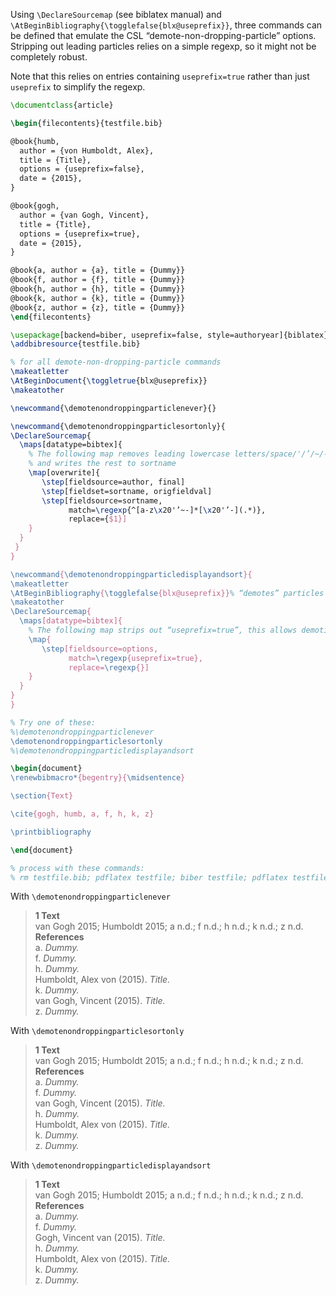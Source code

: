 Using `\DeclareSourcemap` (see biblatex manual) and `\AtBeginBibliography{\togglefalse{blx@useprefix}}`, three commands can be defined that emulate the CSL “demote-non-dropping-particle” options. Stripping out leading particles relies on a simple regexp, so it might not be completely robust.

Note that this relies on entries containing `useprefix=true` rather than just `useprefix` to simplify the regexp.

```latex
\documentclass{article}

\begin{filecontents}{testfile.bib}

@book{humb,
  author = {von Humboldt, Alex},
  title = {Title},
  options = {useprefix=false},
  date = {2015},
}

@book{gogh,
  author = {van Gogh, Vincent},
  title = {Title},
  options = {useprefix=true},
  date = {2015},
}

@book{a, author = {a}, title = {Dummy}}
@book{f, author = {f}, title = {Dummy}}
@book{h, author = {h}, title = {Dummy}}
@book{k, author = {k}, title = {Dummy}}
@book{z, author = {z}, title = {Dummy}}
\end{filecontents}

\usepackage[backend=biber, useprefix=false, style=authoryear]{biblatex}
\addbibresource{testfile.bib}

% for all demote-non-dropping-particle commands
\makeatletter
\AtBeginDocument{\toggletrue{blx@useprefix}}
\makeatother

\newcommand{\demotenondroppingparticlenever}{}

\newcommand{\demotenondroppingparticlesortonly}{
\DeclareSourcemap{
  \maps[datatype=bibtex]{
    % The following map removes leading lowercase letters/space/'/’/~/- from author 
    % and writes the rest to sortname
    \map[overwrite]{
       \step[fieldsource=author, final]
       \step[fieldset=sortname, origfieldval]
       \step[fieldsource=sortname,
             match=\regexp{^[a-z\x20'’~-]*[\x20'’-](.*)},
             replace={$1}]
    }
  }
 }
}

\newcommand{\demotenondroppingparticledisplayandsort}{
\makeatletter
\AtBeginBibliography{\togglefalse{blx@useprefix}}% “demotes” particles
\makeatother
\DeclareSourcemap{
  \maps[datatype=bibtex]{
    % The following map strips out “useprefix=true”, this allows demoting of particles
    \map{
       \step[fieldsource=options,
             match=\regexp{useprefix=true},
             replace=\regexp{}]
    }
  }
}
}

% Try one of these:
%\demotenondroppingparticlenever
\demotenondroppingparticlesortonly
%\demotenondroppingparticledisplayandsort

\begin{document}
\renewbibmacro*{begentry}{\midsentence}

\section{Text}

\cite{gogh, humb, a, f, h, k, z}

\printbibliography

\end{document}

% process with these commands:
% rm testfile.bib; pdflatex testfile; biber testfile; pdflatex testfile
```

With `\demotenondroppingparticlenever`

> **1 Text**  
van Gogh 2015; Humboldt 2015; a n.d.; f n.d.; h n.d.; k n.d.; z n.d.  
**References**  
a. *Dummy.*  
f. *Dummy.*  
h. *Dummy.*  
Humboldt, Alex von (2015). *Title.*  
k. *Dummy.*  
van Gogh, Vincent (2015). *Title.*  
z. *Dummy.*

With `\demotenondroppingparticlesortonly`

> **1 Text**  
van Gogh 2015; Humboldt 2015; a n.d.; f n.d.; h n.d.; k n.d.; z n.d.  
**References**  
a. *Dummy.*  
f. *Dummy.*  
van Gogh, Vincent (2015). *Title.*   
h. *Dummy.*  
Humboldt, Alex von (2015). *Title.*   
k. *Dummy.*  
z. *Dummy.*

With `\demotenondroppingparticledisplayandsort`

> **1 Text**  
van Gogh 2015; Humboldt 2015; a n.d.; f n.d.; h n.d.; k n.d.; z n.d.  
**References**  
a. *Dummy.*  
f. *Dummy.*  
Gogh, Vincent van (2015). *Title.*  
h. *Dummy.*  
Humboldt, Alex von (2015). *Title.*  
k. *Dummy.*  
z. *Dummy.*
